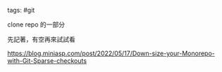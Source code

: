 tags: #git 

clone repo 的一部分

先記著，有空再來試試看

https://blog.miniasp.com/post/2022/05/17/Down-size-your-Monorepo-with-Git-Sparse-checkouts